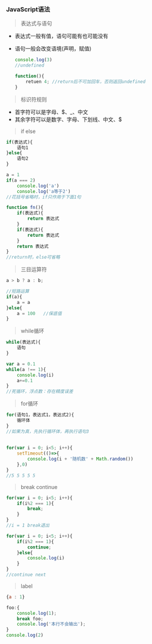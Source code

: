 ### JavaScript语法

> 表达式与语句

+ 表达式一般有值，语句可能有也可能没有

+ 语句一般会改变语境(声明，赋值)

  ```javascript
  console.log(3)
  //undefined
  
  function(){
      retuen 4; //return后不可加回车，否则返回undefined
  }
  ```

> 标识符规则

+ 首字符可以是字母、$、_、中文
+ 其余字符可以是数字、字母、下划线、中文、$

> if else

```javascript
if(表达式){
    语句1
}else{
    语句2
}

a = 1
if(a === 2)
    console.log('a')
    console.log('a等于2')
//花括号省略时，if只作用于下面1句

function fn(){
    if(表达式){
        return 表达式
    }
    if(表达式){
        return 表达式
    }
    return 表达式
}
//return时，else可省略
```

> 三目运算符

```javascript
a > b ? a : b;

//短路运算
if(a){
    a = a
}else{
    a = 100   //保底值
}
```

> while循环

```javascript
while(表达式){
    语句
}

var a = 0.1
while(a !== 1){
    console.log(i)
    a+=0.1
}
//死循环，浮点数：存在精度误差
```

> for循环

```javascript
for(语句1，表达式1，表达式2){
    循环体
}
//如果为真，先执行循环体，再执行语句3
    
    
for(var i = 0; i<5; i++){
    setTimeout(()=>{
        console.log(i + '随机数' + Math.random())
    },0)
}
//5 5 5 5 5
```

> break continue

```javascript
for(var i = 0; i<5; i++){
    if(i%2 === 1){
        break;
    }
}
//i = 1 break退出

for(var i = 0; i<5; i++){
    if(i%2 === 1){
        continue;
    }else{
        console.log(i)
    }
}
//continue next
```

> label

```javascript
{a : 1}

foo:{
    console.log(1);
    break foo;
    console.log('本行不会输出');
}
console.log(2)
```


